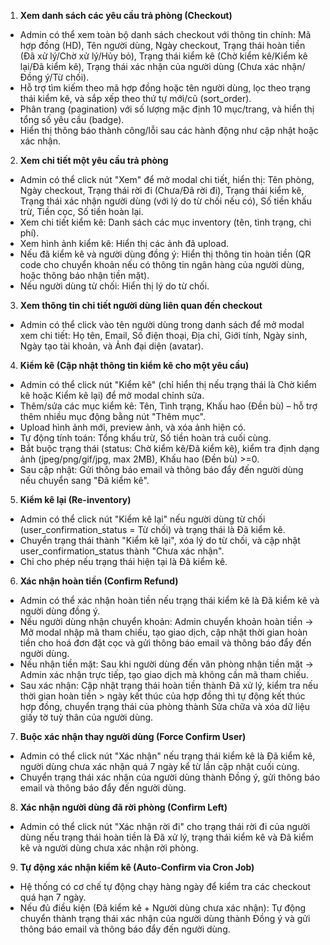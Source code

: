 1. **Xem danh sách các yêu cầu trả phòng (Checkout)**

-   Admin có thể xem toàn bộ danh sách checkout với thông tin chính: Mã hợp đồng (HD), Tên người dùng, Ngày checkout, Trạng thái hoàn tiền (Đã xử lý/Chờ xử lý/Hủy bỏ), Trạng thái kiểm kê (Chờ kiểm kê/Kiểm kê lại/Đã kiểm kê), Trạng thái xác nhận của người dùng (Chưa xác nhận/Đồng ý/Từ chối).
-   Hỗ trợ tìm kiếm theo mã hợp đồng hoặc tên người dùng, lọc theo trạng thái kiểm kê, và sắp xếp theo thứ tự mới/cũ (sort_order).
-   Phân trang (pagination) với số lượng mặc định 10 mục/trang, và hiển thị tổng số yêu cầu (badge).
-   Hiển thị thông báo thành công/lỗi sau các hành động như cập nhật hoặc xác nhận.

2. **Xem chi tiết một yêu cầu trả phòng**

-   Admin có thể click nút "Xem" để mở modal chi tiết, hiển thị: Tên phòng, Ngày checkout, Trạng thái rời đi (Chưa/Đã rời đi), Trạng thái kiểm kê, Trạng thái xác nhận người dùng (với lý do từ chối nếu có), Số tiền khấu trừ, Tiền cọc, Số tiền hoàn lại.
-   Xem chi tiết kiểm kê: Danh sách các mục inventory (tên, tình trạng, chi phí).
-   Xem hình ảnh kiểm kê: Hiển thị các ảnh đã upload.
-   Nếu đã kiểm kê và người dùng đồng ý: Hiển thị thông tin hoàn tiền (QR code cho chuyển khoản nếu có thông tin ngân hàng của người dùng, hoặc thông báo nhận tiền mặt).
-   Nếu người dùng từ chối: Hiển thị lý do từ chối.

3. **Xem thông tin chi tiết người dùng liên quan đến checkout**

-   Admin có thể click vào tên người dùng trong danh sách để mở modal xem chi tiết: Họ tên, Email, Số điện thoại, Địa chỉ, Giới tính, Ngày sinh, Ngày tạo tài khoản, và Ảnh đại diện (avatar).

4. **Kiểm kê (Cập nhật thông tin kiểm kê cho một yêu cầu)**

-   Admin có thể click nút "Kiểm kê" (chỉ hiển thị nếu trạng thái là Chờ kiểm kê hoặc Kiểm kê lại) để mở modal chỉnh sửa.
-   Thêm/sửa các mục kiểm kê: Tên, Tình trạng, Khấu hao (Đền bù) – hỗ trợ thêm nhiều mục động bằng nút "Thêm mục".
-   Upload hình ảnh mới, preview ảnh, và xóa ảnh hiện có.
-   Tự động tính toán: Tổng khấu trừ, Số tiền hoàn trả cuối cùng.
-   Bắt buộc trạng thái (status: Chờ kiểm kê/Đã kiểm kê), kiểm tra định dạng ảnh (jpeg/png/gif/jpg, max 2MB), Khấu hao (Đền bù) >=0.
-   Sau cập nhật: Gửi thông báo email và thông báo đẩy đến người dùng nếu chuyển sang "Đã kiểm kê".

5. **Kiểm kê lại (Re-inventory)**

-   Admin có thể click nút "Kiểm kê lại" nếu người dùng từ chối (user_confirmation_status = Từ chối) và trạng thái là Đã kiểm kê.
-   Chuyển trạng thái thành "Kiểm kê lại", xóa lý do từ chối, và cập nhật user_confirmation_status thành "Chưa xác nhận".
-   Chỉ cho phép nếu trạng thái hiện tại là Đã kiểm kê.

6. **Xác nhận hoàn tiền (Confirm Refund)**

-   Admin có thể xác nhận hoàn tiền nếu trạng thái kiểm kê là Đã kiểm kê và người dùng đồng ý.
-   Nếu người dùng nhận chuyển khoản: Admin chuyển khoản hoàn tiền -> Mở modal nhập mã tham chiếu, tạo giao dịch, cập nhật thời gian hoàn tiền cho hoá đơn đặt cọc và gửi thông báo email và thông báo đẩy đến người dùng.
-   Nếu nhận tiền mặt: Sau khi người dùng đến văn phòng nhận tiền mặt -> Admin xác nhận trực tiếp, tạo giao dịch mà không cần mã tham chiếu.
-   Sau xác nhận: Cập nhật trạng thái hoàn tiền thành Đã xử lý, kiểm tra nếu thời gian hoàn tiền > ngày kết thúc của hợp đồng thì tự động kết thúc hợp đồng, chuyển trạng thái của phòng thành Sửa chữa và xóa dữ liệu giấy tờ tuỳ thân của người dùng.

7. **Buộc xác nhận thay người dùng (Force Confirm User)**

-   Admin có thể click nút "Xác nhận" nếu trạng thái kiểm kê là Đã kiểm kê, người dùng chưa xác nhận quá 7 ngày kể từ lần cập nhật cuối cùng.
-   Chuyển trạng thái xác nhận của người dùng thành Đồng ý, gửi thông báo email và thông báo đẩy đến người dùng.

8. **Xác nhận người dùng đã rời phòng (Confirm Left)**

-   Admin có thể click nút "Xác nhận rời đi" cho trạng thái rời đi của người dùng nếu trạng thái hoàn tiền là Đã xử lý, trạng thái kiểm kê và Đã kiểm kê và người dùng chưa xác nhận rời phòng.

9. **Tự động xác nhận kiểm kê (Auto-Confirm via Cron Job)**

-   Hệ thống có cơ chế tự động chạy hàng ngày để kiểm tra các checkout quá hạn 7 ngày.
-   Nếu đủ điều kiện (Đã kiểm kê + Người dùng chưa xác nhận): Tự động chuyển thành trạng thái xác nhận của người dùng thành Đồng ý và gửi thông báo email và thông báo đẩy đến người dùng.
